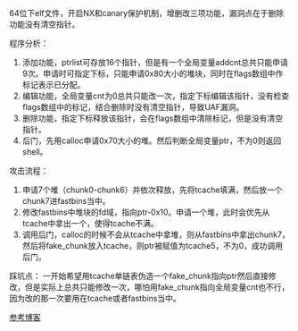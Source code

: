 64位下elf文件，开启NX和canary保护机制，增删改三项功能，漏洞点在于删除功能没有清空指针。

程序分析：
1. 添加功能，ptrlist可存放16个指针，但是有一个全局变量addcnt总共只能申请9次。申请时可指定下标，只能申请0x80大小的堆块，同时在flags数组中作标记表示已分配。
2. 编辑功能，全局变量cnt为0总共只能改一次，指定下标编辑该指针，没有检查flags数组中的标记，结合删除时没有清空指针，导致UAF漏洞。
3. 删除功能，指定下标释放该指针，会在flags数组中清除标记，但是没有清空指针。
4. 后门，先用calloc申请0x70大小的堆。然后判断全局变量ptr，不为0则返回shell。

攻击流程：
1. 申请7个堆（chunk0-chunk6）并依次释放，先将tcache填满，然后放一个chunk7进fastbins当中。
2. 修改fastbins中堆块的fd域，指向ptr-0x10。申请一个堆，此时会优先从tcache中拿出一个，使得tcache不满。
3. 调用后门，calloc的时候不会从tcache中拿堆，则从fastbins中拿出chunk7，然后将fake_chunk放入tcache，则ptr被赋值为tcache5，不为0，成功调用后门。

踩坑点：
一开始希望用tcache单链表伪造一个fake_chunk指向ptr然后直接修改，但是实际上总共只能修改一次，哪怕用fake_chunk指向全局变量cnt也不行，因为改的那一次要用在tcache或者fastbins当中。

[参考博客](https://www.cnblogs.com/luoleqi/p/13473995.html)
